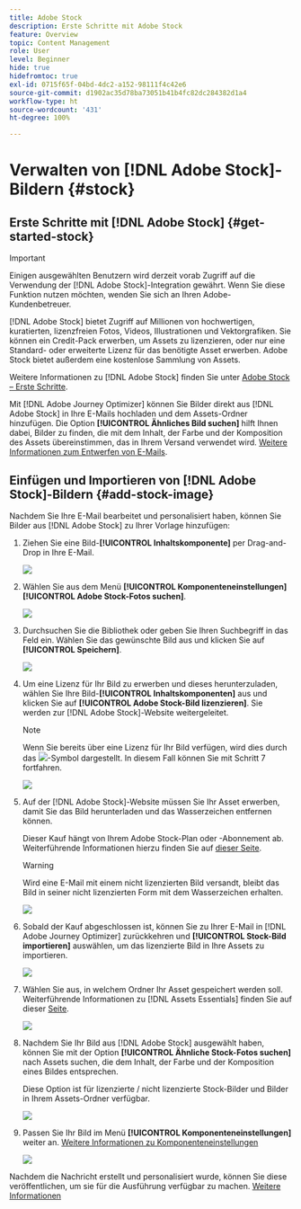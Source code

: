 ```yaml
---
title: Adobe Stock
description: Erste Schritte mit Adobe Stock
feature: Overview
topic: Content Management
role: User
level: Beginner
hide: true
hidefromtoc: true
exl-id: 0715f65f-04bd-4dc2-a152-98111f4c42e6
source-git-commit: d1902ac35d78ba73051b41b4fc82dc284382d1a4
workflow-type: ht
source-wordcount: '431'
ht-degree: 100%

---
```


# Verwalten von [!DNL Adobe Stock]-Bildern {#stock}

## Erste Schritte mit [!DNL Adobe Stock] {#get-started-stock}

>[!IMPORTANT]
>
> Einigen ausgewählten Benutzern wird derzeit vorab Zugriff auf die Verwendung der [!DNL Adobe Stock]-Integration gewährt. Wenn Sie diese Funktion nutzen möchten, wenden Sie sich an Ihren Adobe-Kundenbetreuer.

[!DNL Adobe Stock] bietet Zugriff auf Millionen von hochwertigen, kuratierten, lizenzfreien Fotos, Videos, Illustrationen und Vektorgrafiken. Sie können ein Credit-Pack erwerben, um Assets zu lizenzieren, oder nur eine Standard- oder erweiterte Lizenz für das benötigte Asset erwerben. Adobe Stock bietet außerdem eine kostenlose Sammlung von Assets.

Weitere Informationen zu [!DNL Adobe Stock] finden Sie unter [Adobe Stock – Erste Schritte](https://helpx.adobe.com/stock/get-started.html).

Mit [!DNL Adobe Journey Optimizer] können Sie Bilder direkt aus [!DNL Adobe Stock] in Ihre E-Mails hochladen und dem Assets-Ordner hinzufügen. Die Option **[!UICONTROL Ähnliches Bild suchen]** hilft Ihnen dabei, Bilder zu finden, die mit dem Inhalt, der Farbe und der Komposition des Assets übereinstimmen, das in Ihrem Versand verwendet wird.
[Weitere Informationen zum Entwerfen von E-Mails](design-emails.md).

## Einfügen und Importieren von [!DNL Adobe Stock]-Bildern {#add-stock-image}

Nachdem Sie Ihre E-Mail bearbeitet und personalisiert haben, können Sie Bilder aus [!DNL Adobe Stock] zu Ihrer Vorlage hinzufügen:

1. Ziehen Sie eine Bild-**[!UICONTROL Inhaltskomponente]** per Drag-and-Drop in Ihre E-Mail.

   ![](assets/stock_1.png)

1. Wählen Sie aus dem Menü **[!UICONTROL Komponenteneinstellungen]** **[!UICONTROL Adobe Stock-Fotos suchen]**.

   ![](assets/stock_2.png)

1. Durchsuchen Sie die Bibliothek oder geben Sie Ihren Suchbegriff in das Feld ein. Wählen Sie das gewünschte Bild aus und klicken Sie auf **[!UICONTROL Speichern]**.

   ![](assets/stock_3.png)

1. Um eine Lizenz für Ihr Bild zu erwerben und dieses herunterzuladen, wählen Sie Ihre Bild-**[!UICONTROL Inhaltskomponenten]** aus und klicken Sie auf **[!UICONTROL Adobe Stock-Bild lizenzieren]**. Sie werden zur [!DNL Adobe Stock]-Website weitergeleitet.

   >[!NOTE]
   > Wenn Sie bereits über eine Lizenz für Ihr Bild verfügen, wird dies durch das ![](assets/stock_10.png)-Symbol dargestellt. In diesem Fall können Sie mit Schritt 7 fortfahren.

   ![](assets/stock_4.png)

1. Auf der [!DNL Adobe Stock]-Website müssen Sie Ihr Asset erwerben, damit Sie das Bild herunterladen und das Wasserzeichen entfernen können.

   Dieser Kauf hängt von Ihrem Adobe Stock-Plan oder -Abonnement ab. Weiterführende Informationen hierzu finden Sie auf [dieser Seite](https://stock.adobe.com/de/plans).

   >[!WARNING]
   > Wird eine E-Mail mit einem nicht lizenzierten Bild versandt, bleibt das Bild in seiner nicht lizenzierten Form mit dem Wasserzeichen erhalten.

   ![](assets/stock_5.png)

1. Sobald der Kauf abgeschlossen ist, können Sie zu Ihrer E-Mail in [!DNL Adobe Journey Optimizer] zurückkehren und **[!UICONTROL Stock-Bild importieren]** auswählen, um das lizenzierte Bild in Ihre Assets zu importieren.

   ![](assets/stock_6.png)

1. Wählen Sie aus, in welchem Ordner Ihr Asset gespeichert werden soll. Weiterführende Informationen zu [!DNL Assets Essentials] finden Sie auf dieser [Seite](assets-essentials.md#get-started-assets-essentials).

   ![](assets/stock_7.png)

1. Nachdem Sie Ihr Bild aus [!DNL Adobe Stock] ausgewählt haben, können Sie mit der Option **[!UICONTROL Ähnliche Stock-Fotos suchen]** nach Assets suchen, die dem Inhalt, der Farbe und der Komposition eines Bildes entsprechen.

   Diese Option ist für lizenzierte / nicht lizenzierte Stock-Bilder und Bilder in Ihrem Assets-Ordner verfügbar.

   ![](assets/stock_8.png)

1. Passen Sie Ihr Bild im Menü **[!UICONTROL Komponenteneinstellungen]** weiter an. [Weitere Informationen zu Komponenteneinstellungen](content-components.md)

   ![](assets/stock_11.png)

Nachdem die Nachricht erstellt und personalisiert wurde, können Sie diese veröffentlichen, um sie für die Ausführung verfügbar zu machen. [Weitere Informationen](../messages/publish-manage-message.md)
